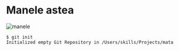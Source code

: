 # Manele astea


![manele](https://octodex.github.com/images/yaktocat.png)


```
$ git init
Initialized empty Git Repository in /Users/skills/Projects/mata
```
